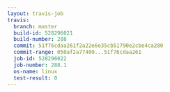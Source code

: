 ```yaml
---
layout: travis-job
travis:
  branch: master
  build-id: 528296021
  build-number: 288
  commit: 51f76cdaa261f2a22e6e35cb51790e2cbe4ca280
  commit-range: 050af2a77409...51f76cdaa261
  job-id: 528296022
  job-number: 288.1
  os-name: linux
  test-result: 0
---
```


